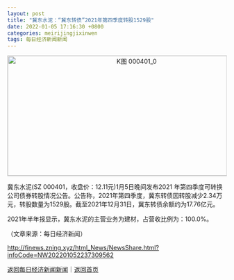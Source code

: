 ```yaml
---
layout: post
title: "冀东水泥：“冀东转债”2021年第四季度转股1529股"
date: 2022-01-05 17:16:30 +0800
categories: meirijingjixinwen
tags: 每日经济新闻新闻
---
```

<p style="display:none;height:1px;overflow:hidden;"><br /></p><!-- EM_StockImg_Start --><p style="text-align:center;"><a href="http://quote.eastmoney.com/unify/r/0.000401" data-code="000401|0|2" data-code2="000401|0|6|" class="EmImageRemark" target="_blank"><img src="https://webquoteklinepic.eastmoney.com/GetPic.aspx?nid=0.000401&imageType=k&token=28dfeb41d35cc81d84b4664d7c23c49f&at=1" border="0" alt="K图 000401_0" data-code="K 000401|0|2" data-code2="K 000401|0|6|" style="border:#d1d1d1 1px solid;" width="578" height="276" /></a></p><!-- EM_StockImg_End --><p>冀东水泥(SZ 000401，收盘价：12.11元)1月5日晚间发布2021 年第四季度可转换公司债券转股情况公告。公告称，2021年第四季度，冀东转债因转股减少2.34万元，转股数量为1529股。截至2021年12月31日，冀东转债余额约为17.76亿元。<br /></p>
 <p>2021年半年报显示，冀东水泥的主营业务为建材，占营收比例为：100.0%。</p><p class="em_media">（文章来源：每日经济新闻）</p>

<http://finews.zning.xyz/html_News/NewsShare.html?infoCode=NW202201052237309562>

[返回每日经济新闻新闻](//finews.withounder.com/category/meirijingjixinwen.html)｜[返回首页](//finews.withounder.com/)